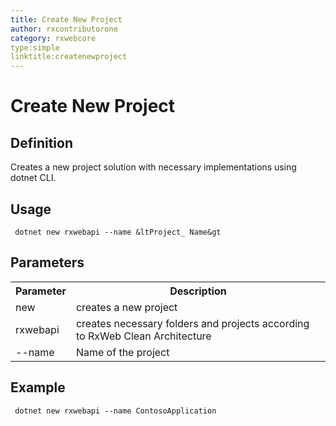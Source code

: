 ```yaml
---
title: Create New Project
author: rxcontributorone
category: rxwebcore 
type:simple
linktitle:createnewproject
---
```


# Create New Project

## Definition
Creates a new project solution with necessary implementations using dotnet CLI.

## Usage 

`````
 dotnet new rxwebapi --name &ltProject_ Name&gt
`````

## Parameters

<table class="table table-bordered table-striped">
<tr><th>Parameter</th><th>Description</th></tr>
<tr><td>new</td><td>creates a new project</td></tr>
<tr><td>rxwebapi</td><td>creates necessary folders and projects according to RxWeb Clean Architecture</td></tr>
<tr><td>--name</td><td>Name of the project</td></tr>
</table>

## Example

`````
 dotnet new rxwebapi --name ContosoApplication
`````




